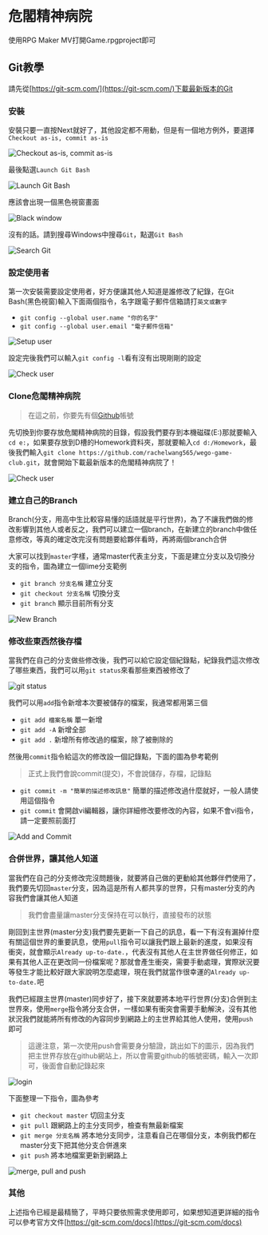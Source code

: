# 危閣精神病院

使用RPG Maker MV打開Game.rpgproject即可

## Git教學
請先從[https://git-scm.com/](https://git-scm.com/)下載最新版本的Git

### 安裝
安裝只要一直按Next就好了，其他設定都不用動，但是有一個地方例外，要選擇`Checkout as-is, commit as-is`

![Checkout as-is, commit as-is](/README/install/7.jpg)

最後點選`Launch Git Bash`

![Launch Git Bash](/README/install/10.jpg)

應該會出現一個黑色視窗畫面

![Black window](/README/install/11.jpg)

沒有的話。請到搜尋Windows中搜尋`Git`，點選`Git Bash`

![Search Git](/README/install/12.jpg)

### 設定使用者
第一次安裝需要設定使用者，好方便讓其他人知道是誰修改了紀錄，在Git Bash(黑色視窗)輸入下面兩個指令，名字跟電子郵件信箱請打`英文或數字`
+ `git config --global user.name "你的名字"`
+ `git config --global user.email "電子郵件信箱"`

![Setup user](/README/setup/1.jpg)

設定完後我們可以輸入`git config -l`看有沒有出現剛剛的設定

![Check user](/README/setup/2.jpg)

### Clone危閣精神病院
> 在這之前，你要先有個[Github](https://github.com/)帳號

先切換到你要存放危閣精神病院的目錄，假設我們要存到本機磁碟(E:)那就要輸入`cd e:`，如果要存放到D槽的Homework資料夾，那就要輸入`cd d:/Homework`，最後我們輸入`git clone https://github.com/rachelwang565/wego-game-club.git`，就會開始下載最新版本的危閣精神病院了！

![Check user](/README/clone/1.jpg)

### 建立自己的Branch

Branch(分支，用高中生比較容易懂的話語就是平行世界)，為了不讓我們做的修改影響到其他人或者反之，我們可以建立一個branch，在新建立的branch中做任意修改，等真的確定改完沒有問題要給夥伴看時，再將兩個branch合併

大家可以找到`master`字樣，通常master代表主分支，下面是建立分支以及切換分支的指令，圖為建立一個lime分支範例

+ `git branch 分支名稱` 建立分支
+ `git checkout 分支名稱` 切換分支
+ `git branch` 顯示目前所有分支

![New Branch](/README/branch/1.jpg)

### 修改些東西然後存檔
當我們在自己的分支做些修改後，我們可以給它設定個紀錄點，紀錄我們這次修改了哪些東西，我們可以用`git status`來看那些東西被修改了

![git status](/README/add_commit/1.jpg)

我們可以用`add`指令新增本次要被儲存的檔案，我通常都用第三個

+ `git add 檔案名稱` 單一新增
+ `git add -A` 新增全部
+ `git add .` 新增所有修改過的檔案，除了被刪除的

然後用`commit`指令給這次的修改設一個記錄點，下面的圖為參考範例
> 正式上我們會說commit(提交)，不會說儲存，存檔，記錄點

+ `git commit -m "簡單的描述修改訊息"` 簡單的描述修改過什麼就好，一般人請使用這個指令
+ `git commit` 會開啟vi編輯器，讓你詳細修改要修改的內容，如果不會vi指令，請一定要照前面打

![Add and Commit](/README/add_commit/2.jpg)

### 合併世界，讓其他人知道

當我們在自己的分支修改完沒問題後，就要將自己做的更動給其他夥伴們使用了，我們要先切回`master`分支，因為這是所有人都共享的世界，只有master分支的內容我們會讓其他人知道
> 我們會盡量讓master分支保持在可以執行，直接發布的狀態

剛回到主世界(master分支)我們要先更新一下自己的訊息，看一下有沒有漏掉什麼有關這個世界的重要訊息，使用`pull`指令可以讓我們跟上最新的進度，如果沒有衝突，就會顯示`Already up-to-date.`，代表沒有其他人在主世界做任何修正，如果有其他人正在更改同一份檔案呢？那就會產生衝突，需要手動處理，實際狀況要等發生才能比較好跟大家說明怎麼處理，現在我們就當作很幸運的`Already up-to-date.`吧

我們已經跟主世界(master)同步好了，接下來就要將本地平行世界(分支)合併到主世界來，使用`merge`指令將分支合併，一樣如果有衝突會需要手動解決，沒有其他狀況我們就能將所有修改的內容同步到網路上的主世界給其他人使用，使用`push`即可
>這邊注意，第一次使用push會需要身分驗證，跳出如下的圖示，因為我們把主世界存放在github網站上，所以會需要github的帳號密碼，輸入一次即可，後面會自動記錄起來

![login](/README/merge_pull_push/1.jpg)

下面整理一下指令，圖為參考
+ `git checkout master` 切回主分支
+ `git pull` 跟網路上的主分支同步，檢查有無最新檔案
+ `git merge 分支名稱` 將本地分支同步，注意看自己在哪個分支，本例我們都在master分支下把其他分支合併進來
+ `git push` 將本地檔案更新到網路上

![merge, pull and push](/README/merge_pull_push/2.jpg)

### 其他

上述指令已經是最精簡了，平時只要依照需求使用即可，如果想知道更詳細的指令可以參考官方文件[https://git-scm.com/docs](https://git-scm.com/docs)
